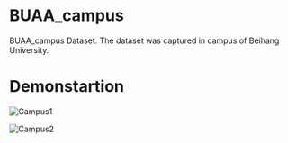# BUAA_campus
BUAA_campus Dataset. The dataset was captured in campus of Beihang University. 

# Demonstartion
![Campus1](https://github.com/shicy17/BUAA_campus/blob/main/Demonstration/Campus1.gif?raw=true)

![Campus2](https://github.com/shicy17/BUAA_campus/blob/main/Demonstration/Campus2.gif?raw=true)
